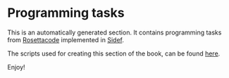 # Programming tasks

This is an automatically generated section. It contains programming tasks from [Rosettacode](https://rosettacode.org) implemented in [Sidef](https://rosettacode.org/wiki/Category:Sidef).

The scripts used for creating this section of the book, can be found [here](https://github.com/trizen/perl-scripts/tree/master/Book%20tools).

Enjoy!
